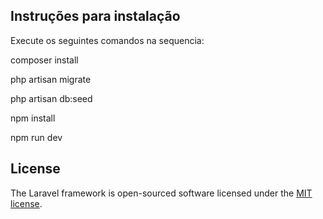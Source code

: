 ## Instruções para instalação

Execute os seguintes comandos na sequencia:

composer install

php artisan migrate

php artisan db:seed

npm install

npm run dev

## License

The Laravel framework is open-sourced software licensed under the [MIT license](https://opensource.org/licenses/MIT).
